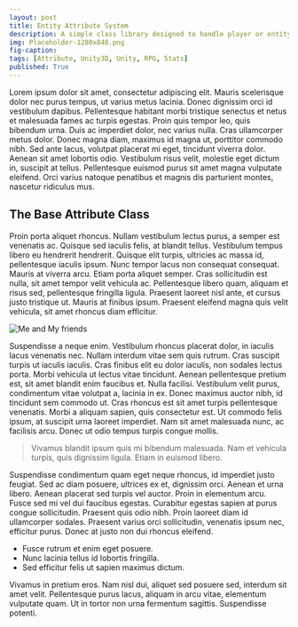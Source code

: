 ```yaml
---
layout: post
title: Entity Attribute System
description: A simple class library designed to handle player or entity attributes.
img: Placeholder-1280x848.png
fig-caption:
tags: [Attribute, Unity3D, Unity, RPG, Stats]
published: True
---
```


Lorem ipsum dolor sit amet, consectetur adipiscing elit. Mauris scelerisque dolor nec purus tempus, ut varius metus lacinia. Donec dignissim orci id vestibulum dapibus. Pellentesque habitant morbi tristique senectus et netus et malesuada fames ac turpis egestas. Proin quis tempor leo, quis bibendum urna. Duis ac imperdiet dolor, nec varius nulla. Cras ullamcorper metus dolor. Donec magna diam, maximus id magna ut, porttitor commodo nibh. Sed ante lacus, volutpat placerat mi eget, tincidunt viverra dolor. Aenean sit amet lobortis odio. Vestibulum risus velit, molestie eget dictum in, suscipit at tellus. Pellentesque euismod purus sit amet magna vulputate eleifend. Orci varius natoque penatibus et magnis dis parturient montes, nascetur ridiculus mus.

## The Base Attribute Class
Proin porta aliquet rhoncus. Nullam vestibulum lectus purus, a semper est venenatis ac. Quisque sed iaculis felis, at blandit tellus. Vestibulum tempus libero eu hendrerit hendrerit. Quisque elit turpis, ultricies ac massa id, pellentesque iaculis ipsum. Nunc tempor lacus non consequat consequat. Mauris at viverra arcu. Etiam porta aliquet semper. Cras sollicitudin est nulla, sit amet tempor velit vehicula ac. Pellentesque libero quam, aliquam et risus sed, pellentesque fringilla ligula. Praesent laoreet nisl ante, et cursus justo tristique ut. Mauris at finibus ipsum. Praesent eleifend magna quis velit vehicula, sit amet rhoncus diam efficitur.

![Me and My friends]({{site.baseurl}}/assets/img/Placeholder-1280x848.png)


Suspendisse a neque enim. Vestibulum rhoncus placerat dolor, in iaculis lacus venenatis nec. Nullam interdum vitae sem quis rutrum. Cras suscipit turpis ut iaculis iaculis. Cras finibus elit eu dolor iaculis, non sodales lectus porta. Morbi vehicula ut lectus vitae tincidunt. Aenean pellentesque pretium est, sit amet blandit enim faucibus et. Nulla facilisi. Vestibulum velit purus, condimentum vitae volutpat a, lacinia in ex. Donec maximus auctor nibh, id tincidunt sem commodo ut. Cras rhoncus est sit amet turpis pellentesque venenatis. Morbi a aliquam sapien, quis consectetur est. Ut commodo felis ipsum, at suscipit urna laoreet imperdiet. Nam sit amet malesuada nunc, ac facilisis arcu. Donec ut odio tempus turpis congue mollis.

>Vivamus blandit ipsum quis mi bibendum malesuada. Nam et vehicula turpis, quis dignissim ligula. Etiam in euismod libero. 

Suspendisse condimentum quam eget neque rhoncus, id imperdiet justo feugiat. Sed ac diam posuere, ultrices ex et, dignissim orci. Aenean et urna libero. Aenean placerat sed turpis vel auctor. Proin in elementum arcu. Fusce sed mi vel dui faucibus egestas. Curabitur egestas sapien at purus congue sollicitudin. Praesent quis odio nibh. Proin laoreet diam id ullamcorper sodales. Praesent varius orci sollicitudin, venenatis ipsum nec, efficitur purus. Donec at justo non dui rhoncus eleifend.

* Fusce rutrum et enim eget posuere.
* Nunc lacinia tellus id lobortis fringilla.
* Sed efficitur felis ut sapien maximus dictum.

Vivamus in pretium eros. Nam nisl dui, aliquet sed posuere sed, interdum sit amet velit. Pellentesque purus lacus, aliquam in arcu vitae, elementum vulputate quam. Ut in tortor non urna fermentum sagittis. Suspendisse potenti.
